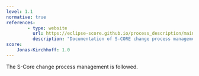 ```yaml
---
level: 1.1
normative: true
references:
        - type: website
          url: https://eclipse-score.github.io/process_description/main/process_areas/change_management/index.html
          description: "Documentation of S-CORE change process management"
score:
    Jonas-Kirchhoff: 1.0
---
```


The S-Core change process management is followed.